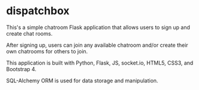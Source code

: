 # dispatchbox
This's a simple chatroom Flask application that allows users to sign up and create chat rooms.

After signing up, users can join any available chatroom and/or create their own chatrooms for others to join.

This application is built with Python, Flask, JS, socket.io, HTML5, CSS3, and Bootstrap 4.

SQL-Alchemy ORM is used for data storage and manipulation.